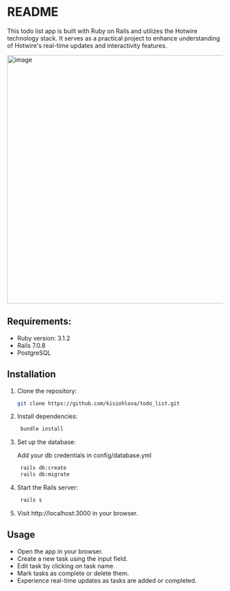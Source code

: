 # README

This todo list app is built with Ruby on Rails and utilizes the Hotwire technology stack. It serves as a practical project to enhance understanding of Hotwire's real-time updates and interactivity features.

<img width="579" alt="image" src="https://github.com/kisiohlova/todo_list/assets/64698588/de7d2ecb-a362-4623-b16c-87e479e806b8">


## Requirements:
* Ruby version: 3.1.2
* Rails 7.0.8
* PostgreSQL
  
## Installation

1. Clone the repository:

   ```bash
   git clone https://github.com/kisiohlova/todo_list.git
   ```
2. Install dependencies:
    ```bash
     bundle install
    ```
3. Set up the database:

   Add your db credentials in config/database.yml
    ```bash
     rails db:create
     rails db:migrate
    ```
4. Start the Rails server:

    ```bash
     rails s
    ```
5. Visit http://localhost:3000 in your browser.

## Usage

* Open the app in your browser.
* Create a new task using the input field.
* Edit task by clicking on task name.
* Mark tasks as complete or delete them.
* Experience real-time updates as tasks are added or completed.
